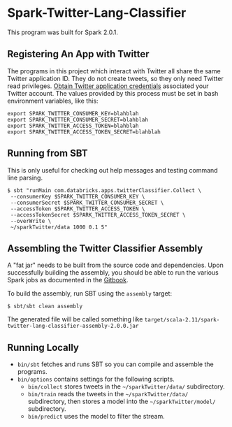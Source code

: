 # Spark-Twitter-Lang-Classifier
This program was built for Spark 2.0.1.

## Registering An App with Twitter
The programs in this project which interact with Twitter all share the same Twitter application ID.
They do not create tweets, so they only need Twitter read privileges.
[Obtain Twitter application credentials](https://apps.twitter.com/) associated your Twitter account.
The values provided by this process must be set in bash environment variables, like this:

    export SPARK_TWITTER_CONSUMER_KEY=blahblah
    export SPARK_TWITTER_CONSUMER_SECRET=blahblah
    export SPARK_TWITTER_ACCESS_TOKEN=blahblah
    export SPARK_TWITTER_ACCESS_TOKEN_SECRET=blahblah

## Running from SBT
This is only useful for checking out help messages and testing command line parsing.

    $ sbt "runMain com.databricks.apps.twitterClassifier.Collect \
     --consumerKey $SPARK_TWITTER_CONSUMER_KEY \
     --consumerSecret $SPARK_TWITTER_CONSUMER_SECRET \
     --accessToken $SPARK_TWITTER_ACCESS_TOKEN \
     --accessTokenSecret $SPARK_TWITTER_ACCESS_TOKEN_SECRET \
     --overWrite \
     ~/sparkTwitter/data 1000 0.1 5"

## Assembling the Twitter Classifier Assembly
A "fat jar" needs to be built from the source code and dependencies.
Upon successfully building the assembly, you should be able to run the various Spark jobs as documented in the [Gitbook](https://www.gitbook.io/read/book/databricks/databricks-spark-reference-applications).

To build the assembly, run SBT using the `assembly` target:

    $ sbt/sbt clean assembly

The generated file will be called something like
`target/scala-2.11/spark-twitter-lang-classifier-assembly-2.0.0.jar`

## Running Locally
 * `bin/sbt` fetches and runs SBT so you can compile and assemble the programs.
 * `bin/options` contains settings for the following scripts.
   * `bin/collect` stores tweets in the `~/sparkTwitter/data/` subdirectory.
   * `bin/train` reads the tweets in the `~/sparkTwitter/data/` subdirectory, then stores a model into the `~/sparkTwitter/model/` subdirectory.
   * `bin/predict` uses the model to filter the stream.
